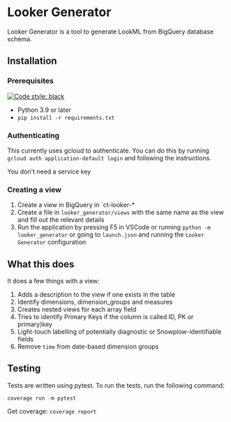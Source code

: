 # Looker Generator

Looker Generator is a tool to generate LookML from BigQuery database schema.

## Installation

### Prerequisites

[![Code style: black](https://img.shields.io/badge/code%20style-black-000000.svg)](https://github.com/psf/black)


- Python 3.9 or later
- `pip install -r requirements.txt`

### Authenticating

This currently uses gcloud to authenticate. You can do this by running `gcloud auth application-default login` and following the instructions.

You don't need a service key

### Creating a view

1. Create a view in BigQuery in `ct-looker-*
2. Create a file in `looker_generator/views` with the same name as the view and fill out the relevant details
3. Run the application by pressing F5 in VSCode or running `python -m looker_generator` or going to `launch.json` and running the `Looker Generator` configuration

## What this does

It does a few things with a view:

1. Adds a description to the view if one exists in the table
2. Identify dimensions, dimension_groups and measures
3. Creates nested views for each array field
4. Tries to identify Primary Keys if the column is called ID, PK or primary)key
5. Light-touch labelling of potentially diagnostic or Snowplow-identifiable fields
6. Remove `time` from date-based dimension groups


## Testing

Tests are written using pytest. To run the tests, run the following command:

```coverage run -m pytest```

Get coverage: ```coverage report```
